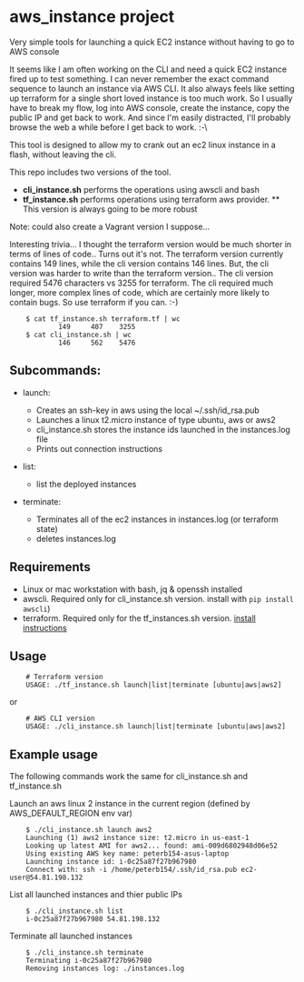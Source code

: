 # aws_instance project

Very simple tools for launching a quick EC2 instance without having to go to AWS console

It seems like I am often working on the CLI and need a quick EC2 instance fired up to test something.
I can never remember the exact command sequence to launch an instance via AWS CLI. It also always feels like 
setting up terraform for a single short loved instance is too much work. So I usually have to break my
flow, log into AWS console, create the instance, copy the public IP and get back to work.  And since I'm
easily distracted, I'll probably browse the web a while before I get back to work. :-\

This tool is designed to allow my to crank out an ec2 linux instance in a flash, without leaving the cli. 

This repo includes two versions of the tool.
* **cli_instance.sh** performs the operations using awscli and bash
* **tf_instance.sh** performs operations using terraform aws provider. ** This version is always going to be more robust

Note: could also create a Vagrant version I suppose...

Interesting trivia... I thought the terraform version would be much shorter in terms of lines of code.. Turns out it's not. 
The terraform version currently contains 149 lines, while the cli version contains 146 lines. 
But, the cli version was harder to write than the terraform version.. The cli version required 5476 characters vs
3255 for terraform. The cli required much longer, more complex lines of code, which are certainly more likely to
contain bugs. So use terraform if you can. :-)

		$ cat tf_instance.sh terraform.tf | wc
				149     407    3255
		$ cat cli_instance.sh | wc
				146     562    5476

## Subcommands:
* launch:
	*	Creates an ssh-key in aws using the local ~/.ssh/id_rsa.pub
	*	Launches a linux t2.micro instance of type ubuntu, aws or aws2
	*	cli_instance.sh stores the instance ids launched in the instances.log file
	* Prints out connection instructions

* list:
	* list the deployed instances

* terminate:
	*	Terminates all of the ec2 instances in instances.log (or terraform state)
	* deletes instances.log

## Requirements

* Linux or mac workstation with bash, jq & openssh installed
* awscli. Required only for cli_instance.sh version. install with `pip install awscli`)
* terraform. Required only for the tf_instances.sh version. [install instructions](https://learn.hashicorp.com/terraform/getting-started/install.html)

## Usage

		# Terraform version
		USAGE: ./tf_instance.sh launch|list|terminate [ubuntu|aws|aws2]

or

		# AWS CLI version
		USAGE: ./cli_instance.sh launch|list|terminate [ubuntu|aws|aws2]

## Example usage

The following commands work the same for cli_instance.sh and tf_instance.sh

Launch an aws linux 2 instance in the current region (defined by AWS_DEFAULT_REGION env var)

		$ ./cli_instance.sh launch aws2
		Launching (1) aws2 instance size: t2.micro in us-east-1
		Looking up latest AMI for aws2... found: ami-009d6802948d06e52
		Using existing AWS key name: peterb154-asus-laptop
		Launching instance id: i-0c25a87f27b967980
		Connect with: ssh -i /home/peterb154/.ssh/id_rsa.pub ec2-user@54.81.198.132

List all launched instances and thier public IPs

		$ ./cli_instance.sh list
		i-0c25a87f27b967980 54.81.198.132

Terminate all launched instances

		$ ./cli_instance.sh terminate
		Terminating i-0c25a87f27b967980
		Removing instances log: ./instances.log
